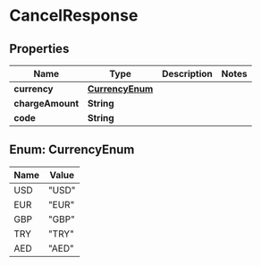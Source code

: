 
# CancelResponse

## Properties
Name | Type | Description | Notes
------------ | ------------- | ------------- | -------------
**currency** | [**CurrencyEnum**](#CurrencyEnum) |  | 
**chargeAmount** | **String** |  | 
**code** | **String** |  | 


<a name="CurrencyEnum"></a>
## Enum: CurrencyEnum
Name | Value
---- | -----
USD | &quot;USD&quot;
EUR | &quot;EUR&quot;
GBP | &quot;GBP&quot;
TRY | &quot;TRY&quot;
AED | &quot;AED&quot;



